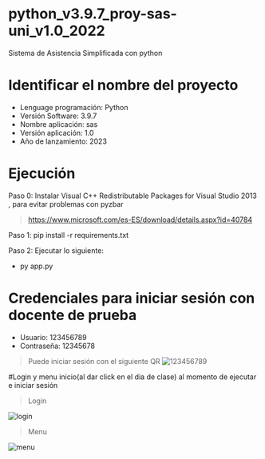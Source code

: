 # python_v3.9.7_proy-sas-uni_v1.0_2022
Sistema de Asistencia Simplificada con python

# Identificar el nombre del proyecto
* Lenguage programación: Python
* Versión Software: 3.9.7
* Nombre aplicación: sas
* Versión aplicación: 1.0
* Año de lanzamiento: 2023

# Ejecución
Paso 0: Instalar Visual C++ Redistributable Packages for Visual Studio 2013 , para evitar problemas con pyzbar
> https://www.microsoft.com/es-ES/download/details.aspx?id=40784

Paso 1: pip install -r requirements.txt

Paso 2: Ejecutar lo siguiente:
* py app.py

# Credenciales para iniciar sesión con docente de prueba
* Usuario: 123456789
* Contraseña: 12345678
> Puede iniciar sesión con el siguiente QR
![123456789](https://user-images.githubusercontent.com/97413969/220730469-bfc3e88e-dab4-48e1-b246-2fa4cb2cd75e.png)

#Login y menu inicio(al dar click en el dia de clase) al momento de ejecutar e iniciar sesión
> Login

![login](https://user-images.githubusercontent.com/97413969/220730794-6b469928-cc88-450c-a57e-9fa9a2fb831b.PNG)
> Menu

![menu](https://user-images.githubusercontent.com/97413969/220730817-904fa9eb-a8a4-4ed4-a328-0eeaba669589.PNG)
